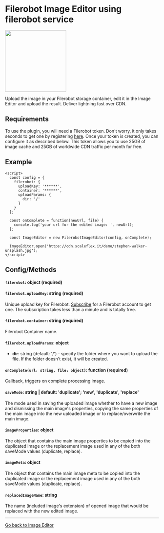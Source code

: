 # Filerobot Image Editor using filerobot service

<a href="https://www.cloudimage.io/en/home"><img src="https://cdn.scaleflex.it/filerobot/filerobot_logo.png" width="200"></a>

Upload the image in your Filerobot storage container, edit it in the Image Editor and upload the result. Deliver lightning fast over CDN.

## Requirements

To use the plugin, you will need a Filerobot token. Don't worry, it only takes seconds to get one by registering
[here](https://www.filerobot.com/en/registration_temp).
Once your token is created, you can configure it as described below. This token allows you to use 25GB of image
cache and 25GB of worldwide CDN traffic per month for free.

## Example

```
<script>
  const config = {
    filerobot: {
      uploadKey: '******',
      container: '******',
      uploadParams: {
        dir: '/'
      }
    }
  };

  const onComplete = function(newUrl, file) {
    console.log('your url for the edited image: ', newUrl);
  };

  const ImageEditor = new FilerobotImageEditor(config, onComplete);

  ImageEditor.open('https://cdn.scaleflex.it/demo/stephen-walker-unsplash.jpg');
</script>
```

## Config/Methods

#### `filerobot`: object (required)

#### `filerobot.uploadKey`: string (required)

Unique upload key for Filerobot.
[Subscribe](https://www.filerobot.com/en/registration_temp) for a
Filerobot account to get one. The subscription takes less than a
minute and is totally free.

#### `filerobot.container`: string (required)

Filerobot Container name.


#### `filerobot.uploadParams`: object

* **dir**: string (default: '/') - specify the folder where you want to upload the file. If the folder doesn't exist, it will be created.

#### `onComplete(url: string, file: object)`: function (required)

Callback, triggers on complete processing image.

#### `saveMode`: string | default: 'duplicate'; 'new', 'duplicate', 'replace'
The mode used in saving the uploaded image whether to have a new image and dismissing the main image's properties, copying the same properties of the main image into the new uploaded image or to replace/overwrite the main image.

#### `imageProperties`: object
The object that contains the main image properties to be copied into the duplicated image or the replacement image used in any of the both saveMode values (duplicate, replace).

#### `imageMeta`: object
The object that contains the main image meta to be copied into the duplicated image or the replacement image used in any of the both saveMode values (duplicate, replace).

#### `replacedImageName`: string
The name (included image's extension) of opened image that would be replaced with the new edited image. 

***
[Go back to Image Editor](https://github.com/scaleflex/filerobot-image-editor)